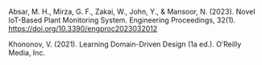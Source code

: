 <div class="references">

Absar, M. H., Mirza, G. F., Zakai, W., John, Y., & Mansoor, N. (2023). Novel IoT-Based Plant Monitoring System. Engineering Proceedings, 32(1). <https://doi.org/10.3390/engproc2023032012>

Khononov, V. (2021). Learning Domain-Driven Design (1a ed.). O’Reilly Media, Inc.

</div>
